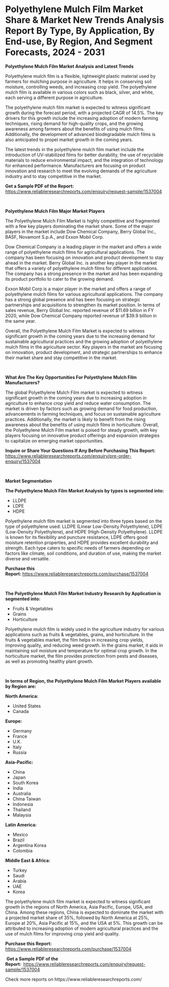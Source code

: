 <p><h1>Polyethylene Mulch Film Market Share & Market New Trends Analysis Report By Type, By Application, By End-use, By Region, And Segment Forecasts, 2024 - 2031</h1></p><p><strong>Polyethylene Mulch Film Market Analysis and Latest Trends</strong></p>
<p><p>Polyethylene mulch film is a flexible, lightweight plastic material used by farmers for mulching purpose in agriculture. It helps in conserving soil moisture, controlling weeds, and increasing crop yield. The polyethylene mulch film is available in various colors such as black, silver, and white, each serving a different purpose in agriculture.</p><p>The polyethylene mulch film market is expected to witness significant growth during the forecast period, with a projected CAGR of 14.5%. The key drivers for this growth include the increasing adoption of modern farming techniques, rising demand for high-quality crops, and the growing awareness among farmers about the benefits of using mulch films. Additionally, the development of advanced biodegradable mulch films is also anticipated to propel market growth in the coming years.</p><p>The latest trends in the polyethylene mulch film market include the introduction of UV-stabilized films for better durability, the use of recyclable materials to reduce environmental impact, and the integration of technology for enhanced performance. Manufacturers are focusing on product innovation and research to meet the evolving demands of the agriculture industry and to stay competitive in the market.</p></p>
<p><strong>Get a Sample PDF of the Report:&nbsp;</strong> <a href="https://www.reliableresearchreports.com/enquiry/request-sample/1537004">https://www.reliableresearchreports.com/enquiry/request-sample/1537004</a></p>
<p>&nbsp;</p>
<p><strong>Polyethylene Mulch Film Major Market Players</strong></p>
<p><p>The Polyethylene Mulch Film Market is highly competitive and fragmented with a few key players dominating the market share. Some of the major players in the market include Dow Chemical Company, Berry Global Inc., BASF, Novamont S.p.A., and Exxon Mobil Corp.</p><p>Dow Chemical Company is a leading player in the market and offers a wide range of polyethylene mulch films for agricultural applications. The company has been focusing on innovation and product development to stay ahead in the market. Berry Global Inc. is another key player in the market that offers a variety of polyethylene mulch films for different applications. The company has a strong presence in the market and has been expanding its product portfolio to cater to the growing demand.</p><p>Exxon Mobil Corp is a major player in the market and offers a range of polyethylene mulch films for various agricultural applications. The company has a strong global presence and has been focusing on strategic partnerships and acquisitions to strengthen its market position. In terms of sales revenue, Berry Global Inc. reported revenue of $11.69 billion in FY 2020, while Dow Chemical Company reported revenue of $39.9 billion in the same year.</p><p>Overall, the Polyethylene Mulch Film Market is expected to witness significant growth in the coming years due to the increasing demand for sustainable agricultural practices and the growing adoption of polyethylene mulch films in the agriculture sector. Key players in the market are focusing on innovation, product development, and strategic partnerships to enhance their market share and stay competitive in the market.</p></p>
<p>&nbsp;</p>
<p><strong>What Are The Key Opportunities For Polyethylene Mulch Film Manufacturers?</strong></p>
<p><p>The global Polyethylene Mulch Film market is expected to witness significant growth in the coming years due to increasing adoption in agriculture to enhance crop yield and reduce water consumption. The market is driven by factors such as growing demand for food production, advancements in farming techniques, and focus on sustainable agriculture practices. Additionally, the market is likely to benefit from the rising awareness about the benefits of using mulch films in horticulture. Overall, the Polyethylene Mulch Film market is poised for steady growth, with key players focusing on innovative product offerings and expansion strategies to capitalize on emerging market opportunities.</p></p>
<p><strong>Inquire or Share Your Questions If Any Before Purchasing This Report:</strong> <a href="https://www.reliableresearchreports.com/enquiry/pre-order-enquiry/1537004">https://www.reliableresearchreports.com/enquiry/pre-order-enquiry/1537004</a></p>
<p>&nbsp;</p>
<p><strong>Market Segmentation</strong></p>
<p><strong>The Polyethylene Mulch Film Market Analysis by types is segmented into:</strong></p>
<p><ul><li>LLDPE</li><li>LDPE</li><li>HDPE</li></ul></p>
<p><p>Polyethylene mulch film market is segmented into three types based on the type of polyethylene used: LLDPE (Linear Low-Density Polyethylene), LDPE (Low-Density Polyethylene), and HDPE (High-Density Polyethylene). LLDPE is known for its flexibility and puncture resistance, LDPE offers good moisture retention properties, and HDPE provides excellent durability and strength. Each type caters to specific needs of farmers depending on factors like climate, soil conditions, and duration of use, making the market diverse and versatile.</p></p>
<p><strong>Purchase this Report:&nbsp;</strong><a href="https://www.reliableresearchreports.com/purchase/1537004">https://www.reliableresearchreports.com/purchase/1537004</a></p>
<p>&nbsp;</p>
<p><strong>The Polyethylene Mulch Film Market Industry Research by Application is segmented into:</strong></p>
<p><ul><li>Fruits & Vegetables</li><li>Grains</li><li>Horticulture</li></ul></p>
<p><p>Polyethylene mulch film is widely used in the agriculture industry for various applications such as fruits & vegetables, grains, and horticulture. In the fruits & vegetables market, the film helps in increasing crop yields, improving quality, and reducing weed growth. In the grains market, it aids in maintaining soil moisture and temperature for optimal crop growth. In the horticulture market, the film provides protection from pests and diseases, as well as promoting healthy plant growth.</p></p>
<p>&nbsp;</p>
<p><strong>In terms of Region, the Polyethylene Mulch Film Market Players available by Region are:</strong></p>
<p>
    <p> <strong> North America: </strong>
        <ul>
            <li>United States</li>
            <li>Canada</li>
        </ul>
        </p> 
    <p> <strong> Europe: </strong>
        <ul>
            <li>Germany</li>
            <li>France</li>
            <li>U.K.</li>
            <li>Italy</li>
            <li>Russia</li>
        </ul>
        </p> 
    <p> <strong> Asia-Pacific: </strong>
        <ul>
            <li>China</li>
            <li>Japan</li>
            <li>South Korea</li>
            <li>India</li>
            <li>Australia</li>
            <li>China Taiwan</li>
            <li>Indonesia</li>
            <li>Thailand</li>
            <li>Malaysia</li>
        </ul>
        </p> 
    <p> <strong> Latin America: </strong>
        <ul>
            <li>Mexico</li>
            <li>Brazil</li>
            <li>Argentina Korea</li>
            <li>Colombia</li>
        </ul>
        </p> 
    <p> <strong> Middle East & Africa: </strong>
        <ul>
            <li>Turkey</li>
            <li>Saudi</li>
            <li>Arabia</li>
            <li>UAE</li>
            <li>Korea</li>
        </ul>
    </p>
    </p>
<p><p>The polyethylene mulch film market is expected to witness significant growth in the regions of North America, Asia Pacific, Europe, USA, and China. Among these regions, China is expected to dominate the market with a projected market share of 35%, followed by North America at 25%, Europe at 20%, Asia Pacific at 15%, and the USA at 5%. This growth can be attributed to increasing adoption of modern agricultural practices and the use of mulch films for improving crop yield and quality.</p></p>
<p><strong>Purchase this Report: </strong><a href="https://www.reliableresearchreports.com/purchase/1537004">https://www.reliableresearchreports.com/purchase/1537004</a></p>
<p>&nbsp;<strong>Get a Sample PDF of the Report:&nbsp;&nbsp;</strong><a href="https://www.reliableresearchreports.com/enquiry/request-sample/1537004">https://www.reliableresearchreports.com/enquiry/request-sample/1537004</a></p>
<p><strong></strong></p>
<p>Check more reports on https://www.reliableresearchreports.com/</p>